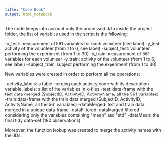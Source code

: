 ```yaml
---
title: "Code Book"
output: html_notebook
---
```


The code keeps into account only the processed data inside the project folder, the list of variables used in the script is the following:

-x_test: measurement of 561 variables for each volunteer (see label)
-y_test: activity of the volunteer (from 1 to 6, see label)
-subject_test: volunteer performing the experiment (from 1 to 30)
-x_train: measurement of 561 variables for each volunteer
-y_train: activity of the volunteer (from 1 to 6, see label)
-subject_train: subject performing the experiment (from 1 to 30)

New variables were created in order to perform all the operations:

-activity_labels: a table merging each activity code with its description
variable_labels: a list of the variables in x-files
-test: data-frame with the test data merged (SubjectID, ActivityID, ActivityName, all the 561 variables)
-train:data-frame with the train data merged (SubjectID, ActivityID, ActivityName, all the 561 variables)
-dataMerged: test and train data merged in a unique data-frame
-dataFiltered: dataMarged filtered considering only the variables containing "mean" and "std" 
-dataMean: the final tidy data-set (180 observations)

Moreover, the function lookup was created to merge the activity names with thei IDs.


